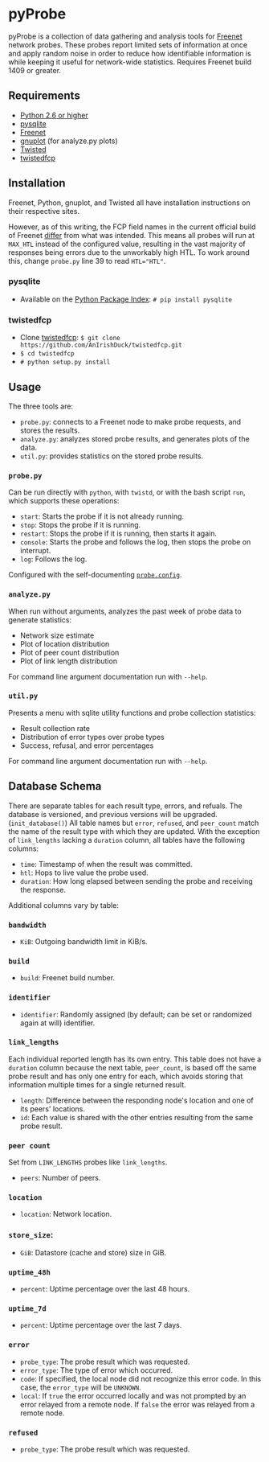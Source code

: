 # pyProbe

pyProbe is a collection of data gathering and analysis tools for [Freenet](https://freenetproject.org/) network probes. These probes report limited sets of information at once and apply random noise in order to reduce how identifiable information is while keeping it useful for network-wide statistics. Requires Freenet build 1409 or greater.

## Requirements

* [Python 2.6 or higher](http://www.python.org/download/releases/2.7.3/)
* [pysqlite](http://code.google.com/p/pysqlite/)
* [Freenet](https://freenetproject.org/)
* [gnuplot](http://www.gnuplot.info/) (for analyze.py plots)
* [Twisted](https://twistedmatrix.com/trac/)
* [twistedfcp](https://github.com/AnIrishDuck/twistedfcp)

## Installation

Freenet, Python, gnuplot, and Twisted all have installation instructions on their respective sites.

However, as of this writing, the FCP field names in the current official build of Freenet [differ](https://github.com/freenet/fred-official/blob/build01410/src/freenet/node/fcp/FCPMessage.java#L22) from what was intended. This means all probes will run at `MAX_HTL` instead of the configured value, resulting in the vast majority of responses being errors due to the unworkably high HTL. To work around this, change `probe.py` line 39 to read `HTL="HTL"`.

### pysqlite

* Available on the [Python Package Index](http://pypi.python.org/pypi/pip): `# pip install pysqlite`

### twistedfcp

* Clone [twistedfcp](https://github.com/AnIrishDuck/twistedfcp): `$ git clone https://github.com/AnIrishDuck/twistedfcp.git`
* `$ cd twistedfcp`
* `# python setup.py install`

## Usage

The three tools are:

* `probe.py`: connects to a Freenet node to make probe requests, and stores the results.
* `analyze.py`: analyzes stored probe results, and generates plots of the data.
* `util.py`: provides statistics on the stored probe results.

### `probe.py`

Can be run directly with `python`, with `twistd`, or with the bash script `run`, which supports these operations:

* `start`: Starts the probe if it is not already running.
* `stop`: Stops the probe if it is running.
* `restart`: Stops the probe if it is running, then starts it again.
* `console`: Starts the probe and follows the log, then stops the probe on interrupt.
* `log`: Follows the log.

Configured with the self-documenting [`probe.config`](https://github.com/Thynix/pyProbe/blob/master/probe.config).

### `analyze.py`

When run without arguments, analyzes the past week of probe data to generate statistics:

* Network size estimate
* Plot of location distribution
* Plot of peer count distribution
* Plot of link length distribution

For command line argument documentation run with `--help`.

### `util.py`

Presents a menu with sqlite utility functions and probe collection statistics:

* Result collection rate
* Distribution of error types over probe types
* Success, refusal, and error percentages

For command line argument documentation run with `--help`.

## Database Schema

There are separate tables for each result type, errors, and refuals. The database is versioned, and previous versions will be upgraded. (`init_database()`) All table names but `error`, `refused`, and `peer_count` match the name of the result type with which they are updated. With the exception of `link_lengths` lacking a `duration` column, all tables have the following columns:

* `time`: Timestamp of when the result was committed.
* `htl`: Hops to live value the probe used.
* `duration`: How long elapsed between sending the probe and receiving the response.

Additional columns vary by table:

### `bandwidth`

* `KiB`: Outgoing bandwidth limit in KiB/s.

### `build`

* `build`: Freenet build number.

### `identifier`

* `identifier`: Randomly assigned (by default; can be set or randomized again at will) identifier.

### `link_lengths`

Each individual reported length has its own entry. This table does not have a `duration` column because the next table, `peer_count`, is based off the same probe result and has only one entry for each, which avoids storing that information multiple times for a single returned result.

* `length`: Difference between the responding node's location and one of its peers' locations.
* `id`: Each value is shared with the other entries resulting from the same probe result.

### `peer count`

Set from `LINK_LENGTHS` probes like `link_lengths`.

* `peers`: Number of peers.

### `location`

* `location`: Network location.

### `store_size`:

* `GiB`: Datastore (cache and store) size in GiB.

### `uptime_48h`

* `percent`: Uptime percentage over the last 48 hours.

### `uptime_7d`

* `percent`: Uptime percentage over the last 7 days.

### `error`

* `probe_type`: The probe result which was requested.
* `error_type`: The type of error which occurred.
* `code`: If specified, the local node did not recognize this error code. In this case, the `error_type` will be `UNKNOWN`.
* `local`: If `true` the error occurred locally and was not prompted by an error relayed from a remote node. If `false` the error was relayed from a remote node.

### `refused`

* `probe_type`: The probe result which was requested.
